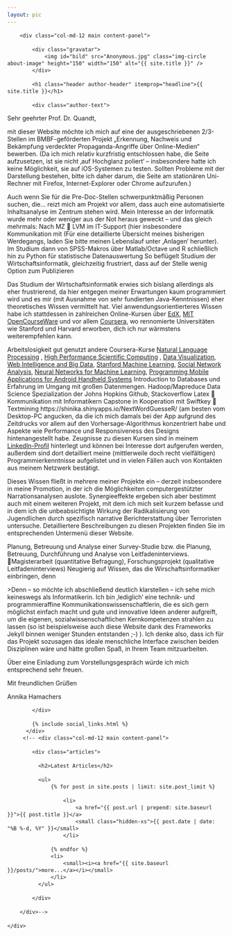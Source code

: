```yaml
---
layout: pic
---
```



<div class="container-fluid index">
    <div class="row">

        <div class="col-md-12 main content-panel">

            <div class="gravatar">
                <img id="bild" src="Anonymous.jpg" class="img-circle about-image" height="150" width="150" alt="{{ site.title }}" />
            </div>
            
            <h1 class="header author-header" itemprop="headline">{{ site.title }}</h1>

            <div class="author-text">
<p align="left"> Sehr geehrter Prof. Dr. Quandt,</p>

<p align="left"> mit dieser Website möchte ich mich auf eine der ausgeschriebenen 2/3-Stellen im BMBF-geförderten Projekt  „Erkennung, Nachweis und Bekämpfung verdeckter Propaganda-Angriffe über Online-Medien“ bewerben. (Da ich mich relativ kurzfristig entschlossen habe, die Seite aufzusetzen, ist sie nicht ‚auf Hochglanz poliert‘ – insbesondere hatte ich keine Möglichkeit, sie auf iOS-Systemen zu testen. Sollten Probleme mit der Darstellung bestehen, bitte ich daher darum, die Seite am stationären Uni-Rechner mit Firefox, Internet-Explorer oder Chrome aufzurufen.)</p>

<p align="left"> Auch wenn Sie für die Pre-Doc-Stellen schwerpunktmäßig Personen suchen, die… reizt mich am Projekt vor allem, dass auch eine automatisierte Inhaltsanalyse im Zentrum stehen wird.
Mein Interesse an der Informatik wurde mehr oder weniger aus der Not heraus geweckt – und das gleich mehrmals: Nach MZ  LVM im IT-Support (hier insbesondere Kommunikation mit 
(Für eine detaillierte Übersicht meines bisherigen Werdegangs, laden Sie bitte meinen Lebenslauf unter ‚Anlagen‘ herunter).
Im Studium dann von SPSS-Makros über Matlab/Octave und  R schließlich hin zu Python für statistische Datenauswertung
So beflügelt Studium der Wirtschaftsinformatik, gleichzeitig frustriert, dass auf der Stelle wenig Option zum Publizieren</p>

<p align="left">Das Studium der Wirtschaftsinformatik erwies sich bislang allerdings als eher frustrierend, da hier entgegen meiner Erwartungen kaum programmiert wird und es mir (mit Ausnahme von sehr fundierten Java-Kenntnissen) eher theoretisches Wissen vermittelt hat. Viel anwendungsorientierteres Wissen habe ich stattdessen in zahlreichen Online-Kursen über <a href=“https://www.edx.org/“ target="_blank">EdX</a>, <a href="http://ocw.mit.edu/index.htm" target="_blank">MIT OpenCourseWare</a> und vor allem <a href="https://www.coursera.org/" target="_blank">Coursera</a>, wo rennomierte Universitäten wie Stanford und Harvard  erworben, dich ich nur wärmstens weiterempfehlen kann.</p>

<p align=“left“> Arbeitslosigkeit gut genutzt
andere Coursera-Kurse 
<a href=“https://www.coursera.org/course/nlangp “  target=“_blank“>Natural Language Processing</a> , <a href=“https://www.coursera.org/course/scicomp “  target=“_blank“>High Performance Scientific Computing</a> ,  <a href=“https://www.coursera.org/course/datavisualization” target=“_blank“>Data Visualization</a>,  <a href=“https://www.coursera.org/course/bigdata/“  target=“_blank“>Web Intelligence and Big Data</a>, <a href=“https://www.coursera.org/learn/machine-learning “  target=“_blank“>Stanford Machine Learning</a>, <a href=“https://www.coursera.org/course/sna “  target=“_blank“>Social Network Analysis</a>, <a href=“https://www.coursera.org/course/neuralnets “  target=“_blank“>Neural Networks for Machine Learning</a>, <a href=“https://www.coursera.org/course/androidpart1 “  target=“_blank“>Programming Mobile Applications for Android Handheld Systems</a>
Introduction to Databases
und Erfahrung im Umgang mit großen Datenmengen. Hadoop/Mapreduce
Data Science Spezialization der Johns Hopkins  
Github, Stackoverflow Latex  Kommunikation mit Informatikern
Capstone in Kooperation mit Swiftkey  Textmining
https://shinika.shinyapps.io/NextWordGuesseR/ (am besten vom Desktop-PC angucken, da die ich mich damals bei der App aufgrund des Zeitdrucks vor allem auf den Vorhersage-Algorithmus konzentriert habe und Aspekte wie Performance und Responsiveness des Designs hintenangestellt habe. 
Zeugnisse zu diesen Kursen sind in meinem <a href=“www.linkedin.com/in/annikahamachers“ target=“_blank“>LinkedIn-Profil</a> hinterlegt und können bei Interesse dort aufgerufen werden, außerdem sind dort detailliert meine (mittlerweile doch recht vielfältigen) Programmierkenntnisse aufgelistet und in vielen Fällen auch von Kontakten aus meinem Netzwerk bestätigt.
<p align=“left“> Dieses Wissen fließt in mehrere meiner Projekte ein – derzeit insbesondere in meine Promotion, in der ich die Möglichkeiten computergestützter Narrationsanalysen auslote. Synergieeffekte ergeben sich aber bestimmt auch mit einem weiteren Projekt, mit dem ich mich seit kurzem befasse und in dem ich die unbeabsichtigte Wirkung der Radikalisierung von Jugendlichen durch spezifisch narrative Berichterstattung über Terroristen untersuche. Detailliertere Beschreibungen zu diesen Projekten finden Sie im entsprechenden Untermenü dieser Website.</p>
<p align=“left“> Planung, Betreuung und Analyse einer Survey-Studie bzw. die Planung, Betreuung, Durchführung und Analyse von Leitfadeninterviews.  Magisterarbeit  (quantitative Befragung), Forschungsprojekt (qualitative Leitfadeninterviews)
Neugierig auf Wissen, das die Wirschaftsinformatiker einbringen, denn</p>
<p align=“left“>>Denn – so möchte ich abschließend deutlich klarstellen – ich sehe mich keineswegs als Informatikerin. Ich bin ‚lediglich‘ eine technik- und programmieraffine Kommunikationswissenschaftlerin, die es sich gern möglichst einfach macht und gute und innovative Ideen anderer aufgreift, um die eigenen, sozialwissenschaftlichen Kernkompetenzen strahlen zu lassen (so ist beispielsweise auch diese Website dank des Frameworks Jekyll  binnen weniger Stunden entstanden ;-) ). Ich denke also, dass ich für das Projekt sozusagen das ideale menschliche Interface zwischen beiden Disziplinen wäre und hätte großen Spaß, in Ihrem Team mitzuarbeiten. </p>
<p align=“left“> Über eine Einladung zum Vorstellungsgespräch würde ich mich entsprechend sehr freuen. </p>
<p align=“left“> Mit freundlichen Grüßen</p>
<p align=“left“> Annika Hamachers</p>



            </div>

            {% include social_links.html %}
          </div>
         <!-- <div class="col-md-12 main content-panel">

            <div class="articles">

              <h2>Latest Articles</h2>

              <ul>
                  {% for post in site.posts | limit: site.post_limit %}

                      <li>
                          <a href="{{ post.url | prepend: site.baseurl }}">{{ post.title }}</a>
                          <small class="hidden-xs">{{ post.date | date: "%B %-d, %Y" }}</small>
                      </li>

                  {% endfor %}
                  <li>
                      <small><i><a href="{{ site.baseurl }}/posts/">more...</a></i></small>
                  </li>
              </ul>

            </div>

        </div>-->

    </div>
</div>

